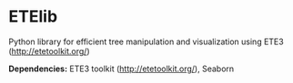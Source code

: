 # ETElib
Python library for efficient tree manipulation and visualization using ETE3 (http://etetoolkit.org/)

**Dependencies:**
ETE3 toolkit (http://etetoolkit.org/), Seaborn
